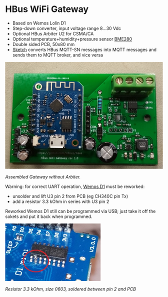 # HBus WiFi Gateway

  * Based on Wemos Lolin D1
  * Step-down converter, input voltage range 8...30 Vdc  
  * Optional HBus Arbiter U2 for CSMA/CA
  * Optional temperature+humidity+pressure sensor [BME280](https://www.ebay.com.au/sch/i.html?_osacat=0&_odkw=BMP280&_from=R40&_trksid=p2334524.m570.l1313.TR3.TRC2.A0.H0.XBME280.TRS0&_nkw=BME280&_sacat=0)
  * Double sided PCB, 50x80 mm
  * [Sketch](https://github.com/akouz/HBus/tree/master/Devices/03_WiFi_Gateway/WiFi_Gateway) converts HBus MQTT-SN messages into MQTT messages and sends them to MQTT broker, and vice versa
  
  ![Pic1](https://github.com/akouz/HBus/blob/master/Devices/03_WiFi_Gateway/WiFi_Gateway.jpg)

*Assembled Gateway without Arbiter.*

Warning: for correct UART operation, [Wemos D1](https://wiki.wemos.cc/products:d1:d1_mini) must be reworked:
  * unsolder and lift U3 pin 2 from PCB (eg CH340C pin Tx)
  * add a resistor 3.3 kOhm in series with U3 pin 2
  
Reworked Wemos D1 still can be programmed via USB; just take it off the sokets and put it back when programmed.
  
![Pic2](https://github.com/akouz/HBus/blob/master/Devices/03_WiFi_Gateway/rework.jpg)

*Resistor 3.3 kOhm, size 0603, soldered between pin 2 and PCB*
